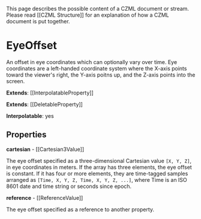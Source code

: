 This page describes the possible content of a CZML document or stream. Please read [[CZML Structure]] for an explanation of how a CZML document is put together.

# EyeOffset

An offset in eye coordinates which can optionally vary over time. Eye coordinates are a left-handed coordinate system where the X-axis points toward the viewer's right, the Y-axis poitns up, and the Z-axis points into the screen.

**Extends**: [[InterpolatableProperty]]

**Extends**: [[DeletableProperty]]

**Interpolatable**: yes

## Properties

**cartesian** - [[Cartesian3Value]]

The eye offset specified as a three-dimensional Cartesian value `[X, Y, Z]`, in eye coordinates in meters. If the array has three elements, the eye offset is constant. If it has four or more elements, they are time-tagged samples arranged as `[Time, X, Y, Z, Time, X, Y, Z, ...]`, where Time is an ISO 8601 date and time string or seconds since epoch.


**reference** - [[ReferenceValue]]

The eye offset specified as a reference to another property.


